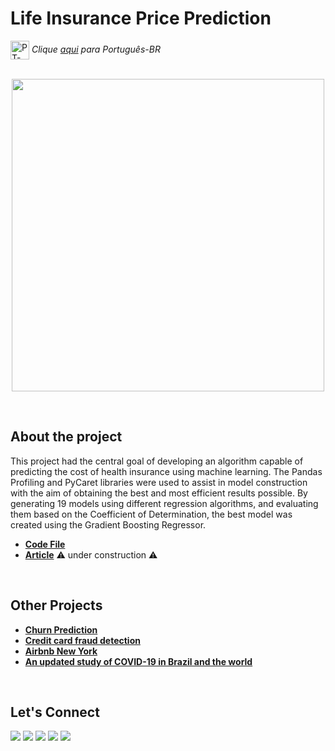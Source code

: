 # Life Insurance Price Prediction

<img align="center" alt="PT-BR" height="30" width="30" src="https://em-content.zobj.net/thumbs/120/whatsapp/326/flag-brazil_1f1e7-1f1f7.png"> _Clique [aqui](https://github.com/raffaloffredo/life_insurance_price_prediction_portuguese) para Português-BR_   
<br/>

<p align="center">
  <img src="https://blogger.googleusercontent.com/img/b/R29vZ2xl/AVvXsEhG7oKZHAQK4gyIV3YiaolecjnbSkMzZL0ejh0Xfa6gzMCeOavjNtoVDpHxt4kb6VgvZNJr6pwM9juBg7rqQjzYX27Lf_SEBv8KHM8Ul0EiWRO7y52veqoly68CQga982VBTdivjEXj42NUEPn0BVTI78Uf6BKifzWTulQOZGGMMr2vLsCwxbw-eOaLSK8/s1366/life_insurance_prediction.png" height=500px>
</p>
<br/>

## About the project
This project had the central goal of developing an algorithm capable of predicting the cost of health insurance using machine learning. The Pandas Profiling and PyCaret libraries were used to assist in model construction with the aim of obtaining the best and most efficient results possible. By generating 19 models using different regression algorithms, and evaluating them based on the Coefficient of Determination, the best model was created using the Gradient Boosting Regressor.

* **[Code File]()**
* **[Article]()** :warning: under construction :warning:

<br/>

## Other Projects

* **[Churn Prediction](https://github.com/raffaloffredo/churn_prediction)**
* **[Credit card fraud detection](https://github.com/raffaloffredo/fraud_detection)**
* **[Airbnb New York](https://github.com/raffaloffredo/airbnb_new_york)**
* **[An updated study of COVID-19 in Brazil and the world](https://github.com/raffaloffredo/covid_2023)**
<br/>

 ## Let's Connect
<div>
  <a href="https://www.linkedin.com/in/raffaela-loffredo/" target="_blank"><img src="https://img.shields.io/badge/-LinkedIn-%230077B5?style=for-the-badge&logo=linkedin&logoColor=white" target="_blank"></a>
    <a href="https://sites.google.com/view/loffredo/" target="_blank"><img src="https://img.shields.io/badge/website-000000?style=for-the-badge&logo=About.me&logoColor=white"></a>
  <a href = "mailto:raffaloffredo@protonmail.com"><img src="https://img.shields.io/badge/ProtonMail-8B89CC?style=for-the-badge&logo=protonmail&logoColor=white" target="_blank"></a>
  <a href="https://instagram.com/loffredo.ds" target="_blank"><img src="https://img.shields.io/badge/-Instagram-%23E4405F?style=for-the-badge&logo=instagram&logoColor=white" target="_blank"></a>
  <a href="https://medium.com/@loffredo.ds" target="_blank"><img src="https://img.shields.io/badge/Medium-12100E?style=for-the-badge&logo=medium&logoColor=white"></a>
</div>

